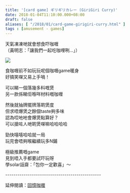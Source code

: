 ```yaml
---
title: '[card game] ギリギリカレー (GiriGiri Curry)'
date: 2018-01-04T11:10:00.000+08:00
draft: false
aliases: [ "/2018/01/card-game-girigiri-curry.html" ]
tags : [amusement - games]
---
```


天氣凍凍哋就會想食吓咖喱  
（黃明志：「讓我們一起吃咖哩咧...」）  

[![](https://c1.staticflickr.com/5/4682/39421374892_3fdd68ac54_z.jpg)](https://c1.staticflickr.com/5/4682/39421374892_3fdd68ac54_z.jpg)

食咖喱前不如玩玩呢個咖喱game暖身  
好搞笑㗎又易上手喎！  
  
可以睇一個落幾多料嘅煲  
另一款係睇佢喺咩材料嘅咖喱  
  
然後就抽牌擺牌落啲煲度  
但求唔爆煲之餘個taste夠多味  
認為哎吔吔會爆煲點算好？  
可以搶咗人哋啲煲㗎嘛哈哈哈哈  
  
勁快嘻嘻哈哈就一局  
玩完會唔夠喉繼續玩多N鋪  
  
極級推薦嘅game  
見到唔入手都要試吓玩呀  
學solar話齋：「包你一定歡喜」～  
  
  
\-----------------------------------------------  
  
延伸閱讀：[回憶咖喱](http://www.hidie.net/2014/06/blog-post_22.html)